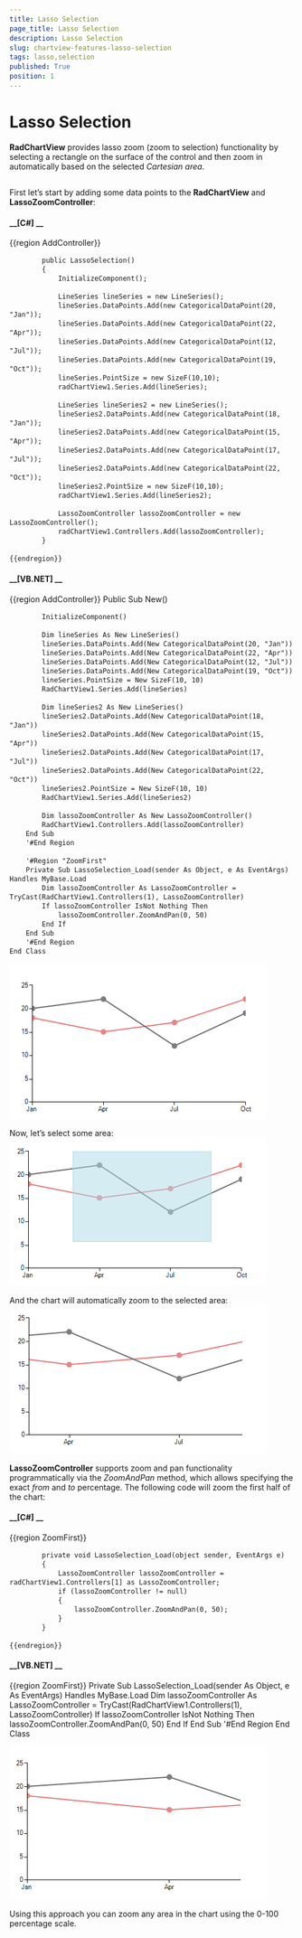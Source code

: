 ```yaml
---
title: Lasso Selection
page_title: Lasso Selection
description: Lasso Selection
slug: chartview-features-lasso-selection
tags: lasso,selection
published: True
position: 1
---
```


# Lasso Selection



__RadChartView__ provides lasso zoom (zoom to selection) functionality by selecting a rectangle on the surface of the control 
      and then zoom in automatically based on the selected *Cartesian area*. 

## 

First let’s start by adding some data points to the __RadChartView__ and __LassoZoomController__:
        

#### __[C#] __

{{region AddController}}
	        
	        public LassoSelection()
	        {
	            InitializeComponent();
	            
	            LineSeries lineSeries = new LineSeries();
	            lineSeries.DataPoints.Add(new CategoricalDataPoint(20, "Jan"));
	            lineSeries.DataPoints.Add(new CategoricalDataPoint(22, "Apr"));
	            lineSeries.DataPoints.Add(new CategoricalDataPoint(12, "Jul"));
	            lineSeries.DataPoints.Add(new CategoricalDataPoint(19, "Oct"));
	            lineSeries.PointSize = new SizeF(10,10);
	            radChartView1.Series.Add(lineSeries);
	            
	            LineSeries lineSeries2 = new LineSeries();
	            lineSeries2.DataPoints.Add(new CategoricalDataPoint(18, "Jan"));
	            lineSeries2.DataPoints.Add(new CategoricalDataPoint(15, "Apr"));
	            lineSeries2.DataPoints.Add(new CategoricalDataPoint(17, "Jul"));
	            lineSeries2.DataPoints.Add(new CategoricalDataPoint(22, "Oct"));
	            lineSeries2.PointSize = new SizeF(10,10);            
	            radChartView1.Series.Add(lineSeries2);
	            
	            LassoZoomController lassoZoomController = new LassoZoomController();
	            radChartView1.Controllers.Add(lassoZoomController);
	        }
	        
	{{endregion}}



#### __[VB.NET] __

{{region AddController}}
	    Public Sub New()
	
	        InitializeComponent()
	
	        Dim lineSeries As New LineSeries()
	        lineSeries.DataPoints.Add(New CategoricalDataPoint(20, "Jan"))
	        lineSeries.DataPoints.Add(New CategoricalDataPoint(22, "Apr"))
	        lineSeries.DataPoints.Add(New CategoricalDataPoint(12, "Jul"))
	        lineSeries.DataPoints.Add(New CategoricalDataPoint(19, "Oct"))
	        lineSeries.PointSize = New SizeF(10, 10)
	        RadChartView1.Series.Add(lineSeries)
	
	        Dim lineSeries2 As New LineSeries()
	        lineSeries2.DataPoints.Add(New CategoricalDataPoint(18, "Jan"))
	        lineSeries2.DataPoints.Add(New CategoricalDataPoint(15, "Apr"))
	        lineSeries2.DataPoints.Add(New CategoricalDataPoint(17, "Jul"))
	        lineSeries2.DataPoints.Add(New CategoricalDataPoint(22, "Oct"))
	        lineSeries2.PointSize = New SizeF(10, 10)
	        RadChartView1.Series.Add(lineSeries2)
	
	        Dim lassoZoomController As New LassoZoomController()
	        RadChartView1.Controllers.Add(lassoZoomController)
	    End Sub
	    '#End Region
	
	    '#Region "ZoomFirst"
	    Private Sub LassoSelection_Load(sender As Object, e As EventArgs) Handles MyBase.Load
	        Dim lassoZoomController As LassoZoomController = TryCast(RadChartView1.Controllers(1), LassoZoomController)
	        If lassoZoomController IsNot Nothing Then
	            lassoZoomController.ZoomAndPan(0, 50)
	        End If
	    End Sub
	    '#End Region
	End Class

![chartview-features-lasso-selection 001](images/chartview-features-lasso-selection001.png)

Now, let’s select some area:![chartview-features-lasso-selection 002](images/chartview-features-lasso-selection002.png)

And the chart will automatically zoom to the selected area:![chartview-features-lasso-selection 003](images/chartview-features-lasso-selection003.png)

__LassoZoomController__ supports zoom and pan functionality programmatically via the *ZoomAndPan*  method, 
        which allows specifying the exact *from* and *to* percentage. The following code will zoom the first half of the chart:
        

#### __[C#] __

{{region ZoomFirst}}
	        
	        private void LassoSelection_Load(object sender, EventArgs e)
	        {
	            LassoZoomController lassoZoomController = radChartView1.Controllers[1] as LassoZoomController;
	            if (lassoZoomController != null)
	            {
	                lassoZoomController.ZoomAndPan(0, 50);
	            }
	        }
	
	{{endregion}}



#### __[VB.NET] __

{{region ZoomFirst}}
	    Private Sub LassoSelection_Load(sender As Object, e As EventArgs) Handles MyBase.Load
	        Dim lassoZoomController As LassoZoomController = TryCast(RadChartView1.Controllers(1), LassoZoomController)
	        If lassoZoomController IsNot Nothing Then
	            lassoZoomController.ZoomAndPan(0, 50)
	        End If
	    End Sub
	    '#End Region
	End Class

![chartview-features-lasso-selection 004](images/chartview-features-lasso-selection004.png)

Using this approach you can zoom any area in the chart using the 0-100 percentage scale.
